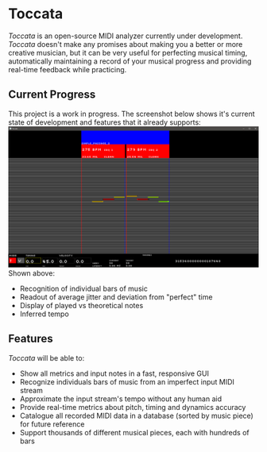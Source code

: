 # Toccata

*Toccata* is an open-source MIDI analyzer currently under development. *Toccata* doesn't make any promises about making you a better or more creative musician, but it can be very useful for perfecting musical timing, automatically maintaining a record of your musical progress and providing real-time feedback while practicing.

## Current Progress
This project is a work in progress. The screenshot below shows it's current state of development and features that it already supports:
![Alt text](docs/public/screenshot_20211016.PNG?raw=true)
Shown above:
- Recognition of individual bars of music
- Readout of average jitter and deviation from "perfect" time
- Display of played vs theoretical notes
- Inferred tempo

## Features
*Toccata* will be able to:
- Show all metrics and input notes in a fast, responsive GUI
- Recognize individuals bars of music from an imperfect input MIDI stream
- Approximate the input stream's tempo without any human aid
- Provide real-time metrics about pitch, timing and dynamics accuracy
- Catalogue all recorded MIDI data in a database (sorted by music piece) for future reference
- Support thousands of different musical pieces, each with hundreds of bars
